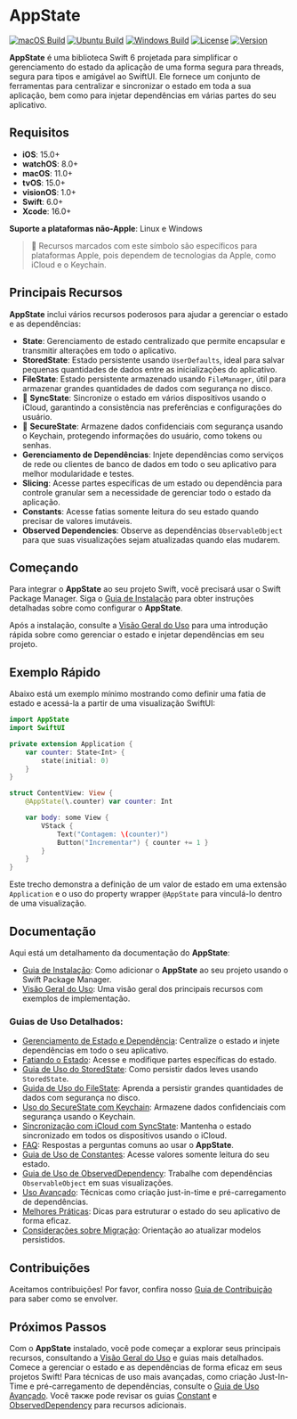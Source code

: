# AppState

[![macOS Build](https://img.shields.io/github/actions/workflow/status/0xLeif/AppState/macOS.yml?label=macOS&branch=main)](https://github.com/0xLeif/AppState/actions/workflows/macOS.yml)
[![Ubuntu Build](https://img.shields.io/github/actions/workflow/status/0xLeif/AppState/ubuntu.yml?label=Ubuntu&branch=main)](https://github.com/0xLeif/AppState/actions/workflows/ubuntu.yml)
[![Windows Build](https://img.shields.io/github/actions/workflow/status/0xLeif/AppState/windows.yml?label=Windows&branch=main)](https://github.com/0xLeif/AppState/actions/workflows/windows.yml)
[![License](https://img.shields.io/github/license/0xLeif/AppState)](https://github.com/0xLeif/AppState/blob/main/LICENSE)
[![Version](https://img.shields.io/github/v/release/0xLeif/AppState)](https://github.com/0xLeif/AppState/releases)

**AppState** é uma biblioteca Swift 6 projetada para simplificar o gerenciamento do estado da aplicação de uma forma segura para threads, segura para tipos e amigável ao SwiftUI. Ele fornece um conjunto de ferramentas para centralizar e sincronizar o estado em toda a sua aplicação, bem como para injetar dependências em várias partes do seu aplicativo.

## Requisitos

- **iOS**: 15.0+
- **watchOS**: 8.0+
- **macOS**: 11.0+
- **tvOS**: 15.0+
- **visionOS**: 1.0+
- **Swift**: 6.0+
- **Xcode**: 16.0+

**Suporte a plataformas não-Apple**: Linux e Windows

> 🍎 Recursos marcados com este símbolo são específicos para plataformas Apple, pois dependem de tecnologias da Apple, como iCloud e o Keychain.

## Principais Recursos

**AppState** inclui vários recursos poderosos para ajudar a gerenciar o estado e as dependências:

- **State**: Gerenciamento de estado centralizado que permite encapsular e transmitir alterações em todo o aplicativo.
- **StoredState**: Estado persistente usando `UserDefaults`, ideal para salvar pequenas quantidades de dados entre as inicializações do aplicativo.
- **FileState**: Estado persistente armazenado usando `FileManager`, útil para armazenar grandes quantidades de dados com segurança no disco.
- 🍎 **SyncState**: Sincronize o estado em vários dispositivos usando o iCloud, garantindo a consistência nas preferências e configurações do usuário.
- 🍎 **SecureState**: Armazene dados confidenciais com segurança usando o Keychain, protegendo informações do usuário, como tokens ou senhas.
- **Gerenciamento de Dependências**: Injete dependências como serviços de rede ou clientes de banco de dados em todo o seu aplicativo para melhor modularidade e testes.
- **Slicing**: Acesse partes específicas de um estado ou dependência para controle granular sem a necessidade de gerenciar todo o estado da aplicação.
- **Constants**: Acesse fatias somente leitura do seu estado quando precisar de valores imutáveis.
- **Observed Dependencies**: Observe as dependências `ObservableObject` para que suas visualizações sejam atualizadas quando elas mudarem.

## Começando

Para integrar o **AppState** ao seu projeto Swift, você precisará usar o Swift Package Manager. Siga o [Guia de Instalação](pt/installation.md) para obter instruções detalhadas sobre como configurar o **AppState**.

Após a instalação, consulte a [Visão Geral do Uso](pt/usage-overview.md) para uma introdução rápida sobre como gerenciar o estado e injetar dependências em seu projeto.

## Exemplo Rápido

Abaixo está um exemplo mínimo mostrando como definir uma fatia de estado e acessá-la a partir de uma visualização SwiftUI:

```swift
import AppState
import SwiftUI

private extension Application {
    var counter: State<Int> {
        state(initial: 0)
    }
}

struct ContentView: View {
    @AppState(\.counter) var counter: Int

    var body: some View {
        VStack {
            Text("Contagem: \(counter)")
            Button("Incrementar") { counter += 1 }
        }
    }
}
```

Este trecho demonstra a definição de um valor de estado em uma extensão `Application` e o uso do property wrapper `@AppState` para vinculá-lo dentro de uma visualização.

## Documentação

Aqui está um detalhamento da documentação do **AppState**:

- [Guia de Instalação](pt/installation.md): Como adicionar o **AppState** ao seu projeto usando o Swift Package Manager.
- [Visão Geral do Uso](pt/usage-overview.md): Uma visão geral dos principais recursos com exemplos de implementação.

### Guias de Uso Detalhados:

- [Gerenciamento de Estado e Dependência](pt/usage-state-dependency.md): Centralize o estado и injete dependências em todo o seu aplicativo.
- [Fatiando o Estado](pt/usage-slice.md): Acesse e modifique partes específicas do estado.
- [Guia de Uso do StoredState](pt/usage-storedstate.md): Como persistir dados leves usando `StoredState`.
- [Guida de Uso do FileState](pt/usage-filestate.md): Aprenda a persistir grandes quantidades de dados com segurança no disco.
- [Uso do SecureState com Keychain](pt/usage-securestate.md): Armazene dados confidenciais com segurança usando o Keychain.
- [Sincronização com iCloud com SyncState](pt/usage-syncstate.md): Mantenha o estado sincronizado em todos os dispositivos usando o iCloud.
- [FAQ](pt/faq.md): Respostas a perguntas comuns ao usar o **AppState**.
- [Guia de Uso de Constantes](pt/usage-constant.md): Acesse valores somente leitura do seu estado.
- [Guia de Uso de ObservedDependency](pt/usage-observeddependency.md): Trabalhe com dependências `ObservableObject` em suas visualizações.
- [Uso Avançado](pt/advanced-usage.md): Técnicas como criação just-in-time e pré-carregamento de dependências.
- [Melhores Práticas](pt/best-practices.md): Dicas para estruturar o estado do seu aplicativo de forma eficaz.
- [Considerações sobre Migração](pt/migration-considerations.md): Orientação ao atualizar modelos persistidos.

## Contribuições

Aceitamos contribuições! Por favor, confira nosso [Guia de Contribuição](pt/contributing.md) para saber como se envolver.

## Próximos Passos

Com o **AppState** instalado, você pode começar a explorar seus principais recursos, consultando a [Visão Geral do Uso](pt/usage-overview.md) e guias mais detalhados. Comece a gerenciar o estado e as dependências de forma eficaz em seus projetos Swift! Para técnicas de uso mais avançadas, como criação Just-In-Time e pré-carregamento de dependências, consulte o [Guia de Uso Avançado](pt/advanced-usage.md). Você также pode revisar os guias [Constant](pt/usage-constant.md) e [ObservedDependency](pt/usage-observeddependency.md) para recursos adicionais.

